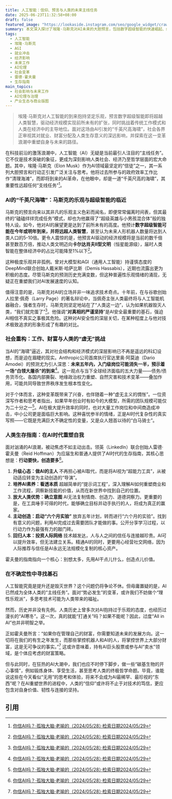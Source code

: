 ```yaml
---
title: 人工智能：信仰、预言与人类的未来主线任务
date: 2025-06-23T11:32:58+08:00
draft: false
featured_image: "https://lookaside.instagram.com/seo/google_widget/crawler/?media_id=3576432909986080418"
summary: 本文深入探讨了埃隆·马斯克对AI未来的大胆预言，包括数字超级智能的快速崛起、经济模式的重塑以及对卡尔达肖夫II型文明的憧憬，同时揭示了AI对就业市场可能带来的“白领大屠杀”式冲击。文章进一步引用雷德·霍夫曼的生存指南，建议个体应积极拥抱AI、提升人类优势并投资人际网络，最终强调在AI作为“主线任务”的时代，应保持理性乐观，但也要警惕过度投机，并珍视人类独有的价值和体验。
tags: 
  - 人工智能
  - 埃隆·马斯克
  - AGI
  - 就业冲击
  - 经济影响
  - 未来工作
  - AI伦理
  - 社会变革
  - 雷德·霍夫曼
  - 生存指南
main_topics: 
  - 社会影响与未来工作
  - AI伦理与治理
  - 产业生态与商业版图
---
```


>埃隆·马斯克对人工智能的到来抱持坚定乐观，预言数字超级智能即将超越人类智慧，驱动经济规模实现前所未有的扩张，同时挑战着传统工作模式和人类在经济中的主导地位。面对这场由AI引发的“千英尺高海啸”，社会各界正审视其对就业、财富分配及人类生存意义的深远影响，并探索在这一变革浪潮中重塑自身与未来的路径。

在科技前沿的激荡浪潮中，人工智能（AI）无疑是当前最引人注目的“主线任务”。它不仅是技术突破的象征，更成为深刻影响人类社会、经济乃至哲学层面的宏大命题。其中，埃隆·马斯克（Elon Musk）作为AI领域最坚定的“信徒”之一，其一系列大胆预言和行动正引发广泛关注与思考。他将过去所参与的政府效率工作比作“清理海滩”，而即将到来的AI革命，在他眼中，却是一道“千英尺高的海啸”，其重要性远超任何“支线任务”[^1]。

### AI的“千英尺海啸”：马斯克的乐观与超级智能的临近

马斯克的预言向来以其非凡的乐观主义色彩而闻名，即便常常偏离时间表，但其最终的“磕磕绊绊完成任务”模式，却也为他赢得了“超级英雄与小男孩混合体”般的独特人设。如今，他对AI的展望更是达到了前所未有的高度。他预计**数字超级智能可能在今年或明年到来，并将远超人类智慧**，甚至认为未来人形机器人数量将达到人类人口的5-10倍。更令人震惊的是，他预言AI驱动的经济规模将是当前的数千倍甚至数百万倍，推动人类文明迈向**卡尔达肖夫II型文明**（恒星能源级），届时人类智能在整体经济中的占比可能降至1%以下[^1]。

这种极度乐观并非孤例。曾对大模型和AGI（通用人工智能）持谨慎态度的DeepMind联合创始人戴米斯·哈萨比斯（Demis Hassabis），近期也流露出更为积极的态度。尽管马斯克的预测历史充满变数，但这种普遍性乐观情绪的涌现，无疑正在重塑我们对AI发展速度的认知。

值得注意的是，马斯克对AI的立场并非一味追求技术奇点。十年前，在与谷歌创始人拉里·佩奇（Larry Page）的著名辩论中，当佩奇主张人类最终将与人工智能机器融合，强者生存时，马斯克则坚定地站在了“人类这一边”，认为如果机器毁灭人类，“我们就完蛋了”[^1]。他强调“**对真相的严谨坚持**”是AI安全最重要的基石，强迫AI相信不真实之事极其危险。这种对AI安全性的深层关切，在某种程度上与他对技术极致追求的形象形成了有趣的对比。

### 社会重构：工作、财富与人类的“虚无”挑战

当AI的“海啸”逼近，其对社会结构和经济模式的深层影响已不再是遥远的科幻设想，而是迫在眉睫的现实。Anthropic公司首席执行官达里奥·阿莫迪（Dario Amodei）的预测尤为引人深思：**未来五年内，入门级岗位可能消失一半，预示着一场“白领大屠杀”的到来**[^1]。这一观点与当下全球经济面临的五大力量——债务/债务货币化、各国内部撕裂、地缘政治权力重塑、自然灾害和技术变革——叠加作用，可能共同导致世界秩序发生根本性变化。

对于个体而言，这种变革既带来了兴奋，也伴随着一种“虚无主义的惆怅”。一位资深写作者和思考者指出，如果早年创业时有如今的大模型，所需的团队规模可能仅为二十分之一[^1]。AI在极大提升效率的同时，也对大量工作岗位和中间商造成冲击，中小公司更是面临巨大影响。这种喜忧参半的情绪，正是AI时代复杂性的真实写照——它既是充满巨大不确定性的变量，又是众人翘首以待的“白马骑士”。

### 人类生存指南：在AI时代重塑自我

面对汹涌的AI浪潮，被动焦虑不如主动出击。领英（LinkedIn）联合创始人雷德·霍夫曼（Reid Hoffman）为应届生和普通人提供了AI时代的生存指南，其核心思想是：**行动要快，创造要多**[^1]。

1.  **升级心态：做AI的主人**
    不再担心被AI取代，而是将AI视为“超能力工具”，从被动适应转变为主动创造的“导演”。
2.  **培养AI素养：看透本质**
    超越简单的“提示词工程”，深入理解AI如何重塑商业和工作流程，洞察新技能的价值，从而在新世界中找到自己的位置。
3.  **放大人类优势：确立意图**
    AI无法复制情商、创造力、道德洞察力。更重要的是，在工具唾手可得的时代，能够确立目标并动手执行的人，将成为真正的赢家。
4.  **主动创造：启动“六个月实验”**
    放弃五年计划，转而进行“六个月的实验”。找到有意义的问题，利用AI完成过去需要团队才能做的事。公开分享学习过程，以行动力作为最强有力的敲门砖。
5.  **回归人本：投资人际网络**
    技术越发达，人与人之间的信任与连接越珍贵。AI可以提升效率，但无法建立关系。精通AI的同时，更要用心经营社交网络，因为人际推荐与信任是AI永远无法规模化复制的核心资产。

霍夫曼的指南指向一个核心：别想太多，先用AI干点儿什么，创造点儿价值。

### 在不确定性中寻找基石

人工智能究竟是提升还是毁灭世界？这个问题仍将争论不休。但毋庸置疑的是，AI已然成为全体人类的“主线任务”。面对“势必发生”的变革，或许我们不妨做个“理性乐观派”，多思考技术可能为人类带来的福祉。

然而，历史并非没有先例。人类历史上曾多次对AI抱持过于乐观的态度，也经历过漫长的“AI寒冬”。这一次，真的就能“打通关”吗？如果不能呢？因此，过度“All in AI”也并非明智之举。

正如霍夫曼所言：“如果你在管理自己的财富，你需要知道未来的发展方向。这一切将在我们的有生之年发生，而那些掌控机器人和AI的人，将掌控世界上大部分财富，这是无可争议的事实。”[^1] 这或许意味着，持有AI巨头股票或参与AI“卖水”领域，是个体应考虑的财富策略。

但与此同时，在狂热的AI大潮中，我们也应不时停下脚步，做一些“碳基生物的开心事情”，例如锻炼身体、享受生活，甚至思考人类的终极哲学命题。毕竟，谁能说这些在今天看似“无用”的思考和体验，将来不会成为AI最稀罕、最珍视的“东西”呢？在AI重塑世界的进程中，人类的“信仰”或许将不止于对技术的笃信，更应包含对自身价值、韧性与连接的坚持。

## 引用

[^1]: [你信AI吗？·孤独大脑·老喻的（2024/05/28）·检索日期2024/05/29](https://mp.weixin.qq.com/s?__biz=MjM5ODAyMjg3Ng==&mid=2650758561&idx=1&sn=01c8da00d9c43bbe28cc16f3e5482f52&chksm=bf1c65eddf684cb414741fa60510d4b967d7485ce7ce027ad91a47709cf6756b72ebb5cc919a&scene=0&xtrack=2024/05/29#rd)
[^2]: [你信AI吗？ - 36氪·36氪·（2024/05/28）·检索日期2024/05/29](http://www.36kr.com/p/3345826324060804)
[^3]: [你相信AI嗎？AI仍需要人類「掛保證」 - CASE 報科學·CASE 報科學·（日期不详）·检索日期2024/05/29](https://case.ntu.edu.tw/blog/?p=41793)
